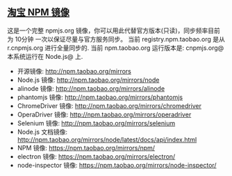 ## [淘宝 NPM 镜像](http://npm.taobao.org)
这是一个完整 npmjs.org 镜像，你可以用此代替官方版本(只读)，同步频率目前为 10分钟 一次以保证尽量与官方服务同步。
当前 registry.npm.taobao.org 是从 r.cnpmjs.org 进行全量同步的.
当前 npm.taobao.org 运行版本是: cnpmjs.org@
本系统运行在 Node.js@ 上.
* 开源镜像: http://npm.taobao.org/mirrors
* Node.js 镜像: http://npm.taobao.org/mirrors/node
* alinode 镜像: http://npm.taobao.org/mirrors/alinode
* phantomjs 镜像: http://npm.taobao.org/mirrors/phantomjs
* ChromeDriver 镜像: http://npm.taobao.org/mirrors/chromedriver
* OperaDriver 镜像: http://npm.taobao.org/mirrors/operadriver
* Selenium 镜像: http://npm.taobao.org/mirrors/selenium
* Node.js 文档镜像: http://npm.taobao.org/mirrors/node/latest/docs/api/index.html
* NPM 镜像: https://npm.taobao.org/mirrors/npm/
* electron 镜像: https://npm.taobao.org/mirrors/electron/
* node-inspector 镜像: https://npm.taobao.org/mirrors/node-inspector/
